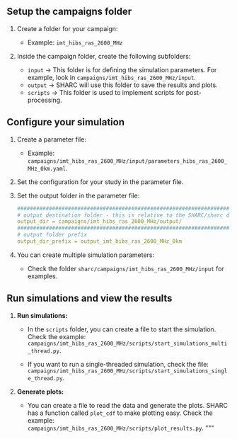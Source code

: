

## Setup the campaigns folder

1. Create a folder for your campaign:
   - Example: `imt_hibs_ras_2600_MHz`

2. Inside the campaign folder, create the following subfolders:
   - `input` -> This folder is for defining the simulation parameters. For example, look in `campaigns/imt_hibs_ras_2600_MHz/input`.
   - `output` -> SHARC will use this folder to save the results and plots.
   - `scripts` -> This folder is used to implement scripts for post-processing.

## Configure your simulation

1. Create a parameter file:
   - Example: `campaigns/imt_hibs_ras_2600_MHz/input/parameters_hibs_ras_2600_MHz_0km.yaml`.

2. Set the configuration for your study in the parameter file.

3. Set the output folder in the parameter file:
    ```yaml
    ###########################################################################
    # output destination folder - this is relative to the SHARC/sharc directory
    output_dir = campaigns/imt_hibs_ras_2600_MHz/output/
    ###########################################################################
    # output folder prefix
    output_dir_prefix = output_imt_hibs_ras_2600_MHz_0km
    ```
4. You can create multiple simulation parameters:
   - Check the folder `sharc/campaigns/imt_hibs_ras_2600_MHz/input` for examples.

## Run simulations and view the results

1. **Run simulations:**
   - In the `scripts` folder, you can create a file to start the simulation. Check the example: `campaigns/imt_hibs_ras_2600_MHz/scripts/start_simulations_multi_thread.py`.

   - If you want to run a single-threaded simulation, check the file: `campaigns/imt_hibs_ras_2600_MHz/scripts/start_simulations_single_thread.py`.

2. **Generate plots:**
   - You can create a file to read the data and generate the plots. SHARC has a function called `plot_cdf` to make plotting easy. Check the example: `campaigns/imt_hibs_ras_2600_MHz/scripts/plot_results.py`.
"""

